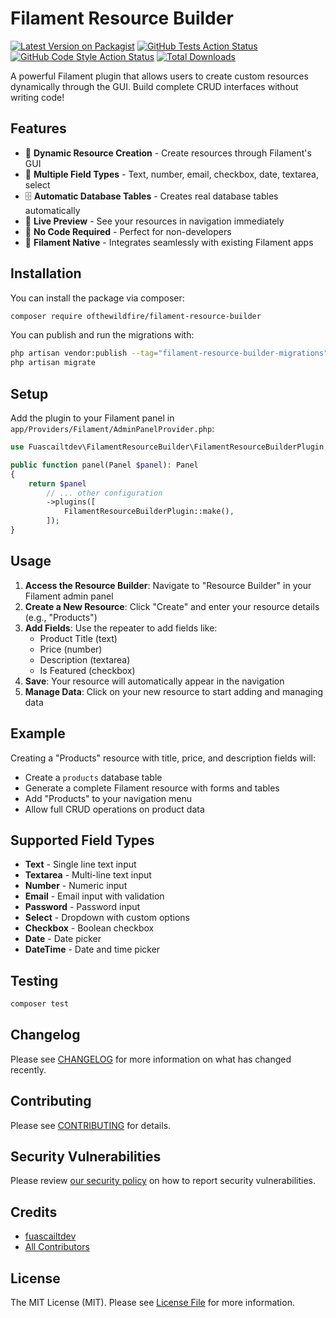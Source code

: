 # Filament Resource Builder

[![Latest Version on Packagist](https://img.shields.io/packagist/v/ofthewildfire/filament-resource-builder.svg?style=flat-square)](https://packagist.org/packages/ofthewildfire/filament-resource-builder)
[![GitHub Tests Action Status](https://img.shields.io/github/actions/workflow/status/ofthewildfire/potential-palm-tree/run-tests.yml?branch=main&label=tests&style=flat-square)](https://github.com/ofthewildfire/potential-palm-tree/actions?query=workflow%3Arun-tests+branch%3Amain)
[![GitHub Code Style Action Status](https://img.shields.io/github/actions/workflow/status/ofthewildfire/potential-palm-tree/fix-php-code-style-issues.yml?branch=main&label=code%20style&style=flat-square)](https://github.com/ofthewildfire/potential-palm-tree/actions?query=workflow%3A"Fix+PHP+code+styling"+branch%3Amain)
[![Total Downloads](https://img.shields.io/packagist/dt/ofthewildfire/filament-resource-builder.svg?style=flat-square)](https://packagist.org/packages/ofthewildfire/filament-resource-builder)

A powerful Filament plugin that allows users to create custom resources dynamically through the GUI. Build complete CRUD interfaces without writing code!

## Features

- 🚀 **Dynamic Resource Creation** - Create resources through Filament's GUI
- 📝 **Multiple Field Types** - Text, number, email, checkbox, date, textarea, select
- 🗄️ **Automatic Database Tables** - Creates real database tables automatically
- 🔄 **Live Preview** - See your resources in navigation immediately
- 🎯 **No Code Required** - Perfect for non-developers
- 🧩 **Filament Native** - Integrates seamlessly with existing Filament apps

## Installation

You can install the package via composer:

```bash
composer require ofthewildfire/filament-resource-builder
```

You can publish and run the migrations with:

```bash
php artisan vendor:publish --tag="filament-resource-builder-migrations"
php artisan migrate
```

## Setup

Add the plugin to your Filament panel in `app/Providers/Filament/AdminPanelProvider.php`:

```php
use Fuascailtdev\FilamentResourceBuilder\FilamentResourceBuilderPlugin;

public function panel(Panel $panel): Panel
{
    return $panel
        // ... other configuration
        ->plugins([
            FilamentResourceBuilderPlugin::make(),
        ]);
}
```

## Usage

1. **Access the Resource Builder**: Navigate to "Resource Builder" in your Filament admin panel
2. **Create a New Resource**: Click "Create" and enter your resource details (e.g., "Products")
3. **Add Fields**: Use the repeater to add fields like:
   - Product Title (text)
   - Price (number)
   - Description (textarea)
   - Is Featured (checkbox)
4. **Save**: Your resource will automatically appear in the navigation
5. **Manage Data**: Click on your new resource to start adding and managing data

## Example

Creating a "Products" resource with title, price, and description fields will:
- Create a `products` database table
- Generate a complete Filament resource with forms and tables
- Add "Products" to your navigation menu
- Allow full CRUD operations on product data

## Supported Field Types

- **Text** - Single line text input
- **Textarea** - Multi-line text input
- **Number** - Numeric input
- **Email** - Email input with validation
- **Password** - Password input
- **Select** - Dropdown with custom options
- **Checkbox** - Boolean checkbox
- **Date** - Date picker
- **DateTime** - Date and time picker

## Testing

```bash
composer test
```

## Changelog

Please see [CHANGELOG](CHANGELOG.md) for more information on what has changed recently.

## Contributing

Please see [CONTRIBUTING](.github/CONTRIBUTING.md) for details.

## Security Vulnerabilities

Please review [our security policy](../../security/policy) on how to report security vulnerabilities.

## Credits

- [fuascailtdev](https://github.com/ofthewildfire)
- [All Contributors](../../contributors)

## License

The MIT License (MIT). Please see [License File](LICENSE.md) for more information.